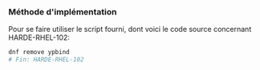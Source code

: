 ### Méthode d'implémentation
Pour se faire utiliser le script fourni, dont voici le code source concernant HARDE-RHEL-102:
```bash
dnf remove ypbind
# Fin: HARDE-RHEL-102
```
